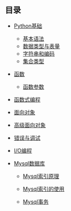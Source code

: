 ## 目录
* [Python基础](./01_basic_python/readme.md)
    * [基本语法](./01_basic_python/basic_syntax.md)
    * [数据类型与表量](./01_basic_python/data_type_variable.md)
    * [字符串和编码](./01_basic_python/string_code.md)
    * [集合类型](./01_basic_python/collection_type.md)
     
* [函数](./02_function/readme.md)
    * [函数参数](./02_function/function_parameter.md)
    
* [函数式编程](./03_functional_programming/readme.md)

* [面向对象]()

* [高级面向对象]()

* [错误与调试]()

* [I/O编程]()

* [Mysql数据库](./database/mysql/readme.md)  

  * [Mysql索引原理](./database/mysql/mysql_index.md)  
  
  * [Mysql索引的使用](./database/mysql/use_mysql_index.md) 
  
  * [Mysql事务](./database/mysql/mysql_transaction.md)  

